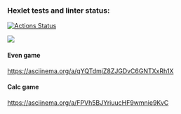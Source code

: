 ### Hexlet tests and linter status:
[![Actions Status](https://github.com/newXampshire/php-project-45/actions/workflows/hexlet-check.yml/badge.svg)](https://github.com/newXampshire/php-project-45/actions)

<a href="https://codeclimate.com/github/newXampshire/php-project-45/maintainability"><img src="https://api.codeclimate.com/v1/badges/3d8704c343143334fbb4/maintainability" /></a>

#### Even game
https://asciinema.org/a/qYQTdmjZ8ZJGDvC6GNTXxRh1X

#### Calc game
https://asciinema.org/a/FPVh5BJYriuucHF9wmnie9KvC
